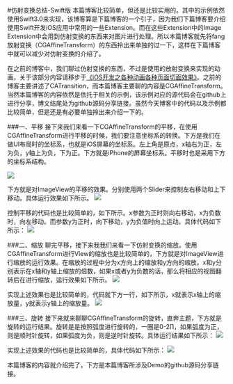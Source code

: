 #仿射变换总结-Swift版
本篇博客比较简单，但还是比较实用的。其中的示例依然使用Swift3.0来实现，该博客算是下篇博客的一个引子，因为我们下篇博客要介绍使用Swift开发iOS应用中常用的一些Extension。而在这些Extension中的Image Extension中会用到仿射变换的东西来对图片进行处理。所以本篇博客就先将fang放射变换（CGAffineTransform）的东西拎出来单独的过一下，这样在下篇博客中就可以减少对仿射变换的介绍了。

在之前的博客中，我们聊过仿射变换的东西，不过是使用的放射变换来实现的动画，关于该部分内容请移步于[《iOS开发之各种动画各种页面切面效果》](http://www.cnblogs.com/ludashi/p/4160208.html)。之前的博客主要讲述了CATransition，而本篇博客主要聊的内容是CGAffineTransform。当然本篇博客的内容依然是依托于相关的示例，该示例对应的源代码会在github上进行分享，博文结尾处为github源码分享链接。虽然今天博客中的代码以及示例都比较简单，但是还是有必要单独拎出来介绍一下的。

###一、平移
接下来我们来看一下CGAffineTransform的平移，在使用CGAffineTransform进行平移的时候，我们要注意坐标系的转换。下方是我们在做UI布局时的坐标系，也就是iOS屏幕的坐标系。左上角是原点，x轴右为正，左为负，y轴上为负，下为正。下方就是iPhone的屏幕坐标系。平移时也是采用下方的坐标系结构。

![](http://images2015.cnblogs.com/blog/545446/201702/545446-20170209102247197-1807918027.png)

下方就是对ImageView的平移的效果。分别使用两个Slider来控制左右移动和上下移动。具体运行效果如下所示。
![](http://images2015.cnblogs.com/blog/545446/201702/545446-20170209103348776-1339597598.gif)

控制平移的代码也是比较简单的，如下所示。x参数为正时则向右移动，x为负数时，向左移动。而参数y为正时，向下移动，y为负值时向上运动。具体代码如下所示：
![](http://images2015.cnblogs.com/blog/545446/201702/545446-20170209104004119-1068245650.png)


###二、缩放
聊完平移，接下来我我们来看一下仿射变换的缩放。使用CGAffineTransform进行View的缩放也是比较简单的，下方就是对ImageView进行缩放的运行效果。在缩放的过程中分为x方向上的缩放和y方向的缩放。x和y分别表示在x轴和y轴上缩放的倍数，如果x或者y为负数的话，那么将相应的视图翻转后在进行缩放，运行效果如下所示。
![](http://images2015.cnblogs.com/blog/545446/201702/545446-20170209105326666-900845186.gif)

实现上述效果也是比较简单的，代码就下方一行，如下所示，x就表示x轴上的缩放量，y就表示y轴上的缩放量。
![](http://images2015.cnblogs.com/blog/545446/201702/545446-20170209105528979-1921843562.png)

###三、旋转
接下来就来聊聊CGAffineTransform的旋转，直奔主题，下方就是旋转的运行结果。旋转是是按照弧度进行旋转的，一圈是0-2∏，如果弧度为正，则是顺时针旋转，如果弧度为负，则是逆时针旋转。具体运行结果如下所示：
![](http://images2015.cnblogs.com/blog/545446/201702/545446-20170209111138635-2030447040.gif)

实现上述效果的代码也是比较简单的，具体代码如下所示：
![](http://images2015.cnblogs.com/blog/545446/201702/545446-20170209111441979-1767961031.png)

本篇博客的内容就介绍完了，下方是本篇博客所涉及Demo的github源码分享链接。
